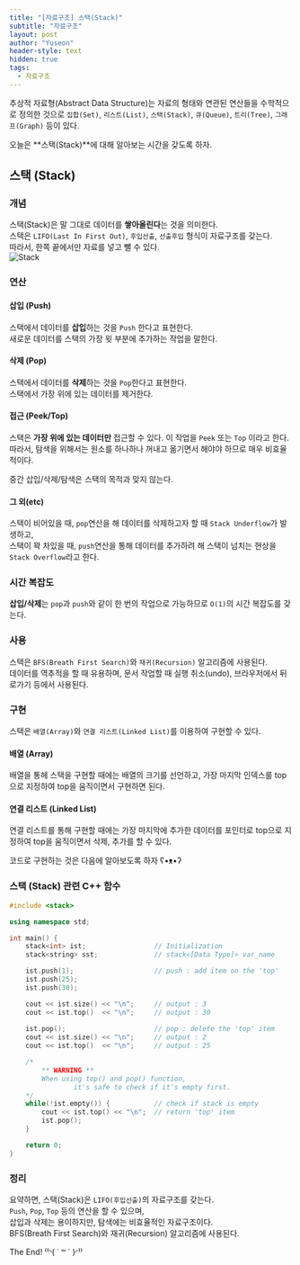 ```yaml
---
title: "[자료구조] 스택(Stack)"
subtitle: "자료구조"
layout: post
author: "Yuseon"
header-style: text
hidden: true
tags:
  - 자료구조
---
```


추상적 자료형(Abstract Data Structure)는 자료의 형태와 연관된 연산들을 수학적으로 정의한 것으로 ```집합(Set)```, ```리스트(List)```, ```스택(Stack)```, ```큐(Queue)```, ```트리(Tree)```, ```그래프(Graph)``` 등이 있다.  

오늘은 **스택(Stack)**에 대해 알아보는 시간을 갖도록 하자.  

## 스택 (Stack)

### 개념
스택(Stack)은 말 그대로 데이터를 **쌓아올린다**는 것을 의미한다.  
스택은 ```LIFO(Last In First Out)```, ```후입선출```, ```선출후입``` 형식이 자료구조를 갖는다.  
따라서, 한쪽 끝에서만 자료를 넣고 뺄 수 있다.  
![Stack](/img/in-post/2021-01-15-ys-DS-Stack.png)

### 연산
#### 삽입 (Push)
스택에서 데이터를 **삽입**하는 것을 ```Push``` 한다고 표현한다.  
새로운 데이터를 스택의 가장 윗 부분에 추가하는 작업을 말한다.  

#### 삭제 (Pop)
스택에서 데이터를 **삭제**하는 것을 ```Pop```한다고 표현한다.  
스택에서 가장 위에 있는 데이터를 제거한다.  

#### 접근 (Peek/Top)
스택은 **가장 위에 있는 데이터만** 접근할 수 있다. 이 작업을 ```Peek``` 또는 ```Top``` 이라고 한다.  
따라서, 탐색을 위해서는 원소를 하나하나 꺼내고 옮기면서 해야야 하므로 매우 비효율적이다.  

중간 삽입/삭제/탐색은 스택의 목적과 맞지 않는다.  

#### 그 외(etc)
스택이 비어있을 때, ```pop```연산을 해 데이터를 삭제하고자 할 때 ```Stack Underflow```가 발생하고,  
스택이 꽉 차있을 때, ```push```연산을 통해 데이터를 추가하려 해 스택이 넘치는 현상을 ```Stack Overflow```라고 한다.  

### 시간 복잡도
**삽입/삭제**는 ```pop```과 ```push```와 같이 한 번의 작업으로 가능하므로 ```O(1)```의 시간 복잡도를 갖는다.

### 사용
스택은 ```BFS(Breath First Search)```와 ```재귀(Recursion)``` 알고리즘에 사용된다.  
데이터를 역추적을 할 때 유용하며, 문서 작업할 때 실행 취소(undo), 브라우저에서 뒤로가기 등에서 사용된다.  

### 구현
스택은 ```배열(Array)```와 ```연결 리스트(Linked List)```를 이용하여 구현할 수 있다.  

#### 배열 (Array)
배열을 통헤 스택을 구현할 때에는 배열의 크기를 선언하고, 가장 마지막 인덱스를 top으로 지정하여 top을 움직이면서 구현하면 된다.

#### 연결 리스트 (Linked List)
연결 리스트를 통해 구현할 때에는 가장 마지막에 추가한 데이터를 포인터로 top으로 지정하여 top을 움직이면서 삭제, 추가를 할 수 있다.  

코드로 구현하는 것은 다음에 알아보도록 하자 ʕ•ᴥ•ʔ  

### 스택 (Stack) 관련 C++ 함수
```cpp
#include <stack>

using namespace std;

int main() {
	stack<int> ist;                 // Initialization
	stack<string> sst;              // stack<[Data Type]> var_name

	ist.push(1);                    // push : add item on the 'top'
	ist.push(25);
	ist.push(30);

	cout << ist.size() << "\n";     // output : 3
	cout << ist.top()  << "\n";     // output : 30
	
	ist.pop();                      // pop : delete the 'top' item
	cout << ist.size() << "\n";     // output : 2
	cout << ist.top()  << "\n";     // output : 25

	/* 
		** WARNING **
		When using top() and pop() function, 
                it's safe to check if it's empty first.
	*/
	while(!ist.empty()) {           // check if stack is empty
		cout << ist.top() << "\n";  // return 'top' item
		ist.pop();
	}

	return 0;
}
```

### 정리
요약하면, 스택(Stack)은 ```LIFO(후입선출)```의 자료구조를 갖는다.  
```Push```, ```Pop```, ```Top``` 등의 연산을 할 수 있으며,  
삽입과 삭제는 용이하지만, 탐색에는 비효율적인 자료구조이다.  
BFS(Breath First Search)와 재귀(Recursion) 알고리즘에 사용된다.  

The End! ⁽⁽◝( ˙ ꒳ ˙ )◜⁾⁾
<br>
